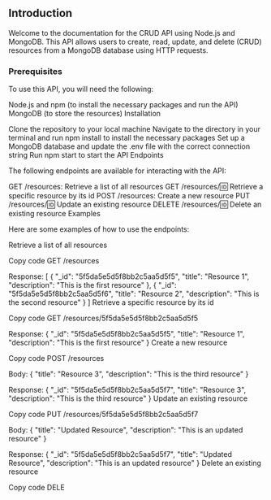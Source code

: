 ## Introduction

Welcome to the documentation for the CRUD API using Node.js and MongoDB. This API allows users to create, read, update, and delete (CRUD) resources from a MongoDB database using HTTP requests.

### Prerequisites

To use this API, you will need the following:

Node.js and npm (to install the necessary packages and run the API)
MongoDB (to store the resources)
Installation

Clone the repository to your local machine
Navigate to the directory in your terminal and run npm install to install the necessary packages
Set up a MongoDB database and update the .env file with the correct connection string
Run npm start to start the API
Endpoints

The following endpoints are available for interacting with the API:

GET /resources: Retrieve a list of all resources
GET /resources/:id: Retrieve a specific resource by its id
POST /resources: Create a new resource
PUT /resources/:id: Update an existing resource
DELETE /resources/:id: Delete an existing resource
Examples

Here are some examples of how to use the endpoints:

Retrieve a list of all resources

Copy code
GET /resources

Response:
[
    {
        "_id": "5f5da5e5d5f8bb2c5aa5d5f5",
        "title": "Resource 1",
        "description": "This is the first resource"
    },
    {
        "_id": "5f5da5e5d5f8bb2c5aa5d5f6",
        "title": "Resource 2",
        "description": "This is the second resource"
    }
]
Retrieve a specific resource by its id

Copy code
GET /resources/5f5da5e5d5f8bb2c5aa5d5f5

Response:
{
    "_id": "5f5da5e5d5f8bb2c5aa5d5f5",
    "title": "Resource 1",
    "description": "This is the first resource"
}
Create a new resource

Copy code
POST /resources

Body:
{
    "title": "Resource 3",
    "description": "This is the third resource"
}

Response:
{
    "_id": "5f5da5e5d5f8bb2c5aa5d5f7",
    "title": "Resource 3",
    "description": "This is the third resource"
}
Update an existing resource

Copy code
PUT /resources/5f5da5e5d5f8bb2c5aa5d5f7

Body:
{
    "title": "Updated Resource",
    "description": "This is an updated resource"
}

Response:
{
    "_id": "5f5da5e5d5f8bb2c5aa5d5f7",
    "title": "Updated Resource",
    "description": "This is an updated resource"
}
Delete an existing resource

Copy code
DELE